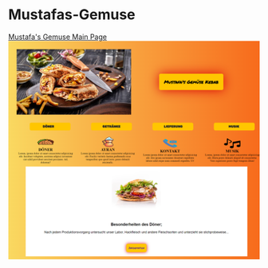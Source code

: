 # Mustafas-Gemuse

<a href="https://karamanburak.github.io/Mustafas-Gemuse/" rel="noFollow">Mustafa's Gemuse Main Page</a>
![Project Page](/images/screencapture-127-0-0-1-5502-index-html-2023-12-19-15_24_50.png)
